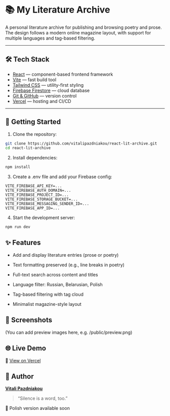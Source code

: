 # 📚 My Literature Archive

A personal literature archive for publishing and browsing poetry and prose.  
The design follows a modern online magazine layout, with support for multiple languages and tag-based filtering.

---

## 🛠️ Tech Stack

- [React](https://reactjs.org/) — component-based frontend framework
- [Vite](https://vitejs.dev/) — fast build tool
- [Tailwind CSS](https://tailwindcss.com/) — utility-first styling
- [Firebase Firestore](https://firebase.google.com/products/firestore) — cloud database
- [Git & GitHub](https://github.com/) — version control
- [Vercel](https://vercel.com/) — hosting and CI/CD

---

## 🚀 Getting Started

1. Clone the repository:

```bash
git clone https://github.com/vitalipazdniakou/react-lit-archive.git
cd react-lit-archive
```

2. Install dependencies:

```bash
npm install
```

3. Create a .env file and add your Firebase config:

```env
VITE_FIREBASE_API_KEY=...
VITE_FIREBASE_AUTH_DOMAIN=...
VITE_FIREBASE_PROJECT_ID=...
VITE_FIREBASE_STORAGE_BUCKET=...
VITE_FIREBASE_MESSAGING_SENDER_ID=...
VITE_FIREBASE_APP_ID=...
```

4. Start the development server:

```bash
npm run dev
```

## ✨ Features

- Add and display literature entries (prose or poetry)

- Text formatting preserved (e.g., line breaks in poetry)

- Full-text search across content and titles

- Language filter: Russian, Belarusian, Polish

- Tag-based filtering with tag cloud

- Minimalist magazine-style layout

## 📸 Screenshots

(You can add preview images here, e.g. /public/preview.png)

## 🌐 Live Demo

🔗 [View on Vercel](https://react-lit-archive.vercel.app/)

## 🧠 Author

**[Vitali Pazdniakou](https://github.com/vipozdniakov)**

> “Silence is a word, too.”

📎 Polish version available soon
